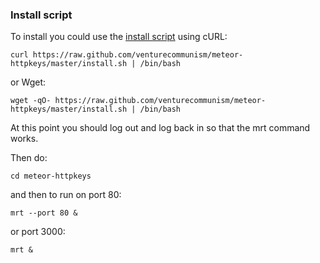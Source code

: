 ### Install script

To install you could use the [install script](https://raw.github.com/venturecommunism/meteor-httpkeys/master/install.sh) using cURL:

    curl https://raw.github.com/venturecommunism/meteor-httpkeys/master/install.sh | /bin/bash

or Wget:

    wget -qO- https://raw.github.com/venturecommunism/meteor-httpkeys/master/install.sh | /bin/bash

At this point you should log out and log back in so that the mrt command works.

Then do:

    cd meteor-httpkeys

and then to run on port 80:

    mrt --port 80 &

or port 3000:

    mrt &
